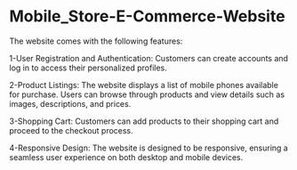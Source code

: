 # Mobile_Store-E-Commerce-Website

The website comes with the following features:

1-User Registration and Authentication: Customers can create accounts and log in to access their personalized profiles.

2-Product Listings: The website displays a list of mobile phones available for purchase. Users can browse through products and view details such as images, descriptions, and prices.

3-Shopping Cart: Customers can add products to their shopping cart and proceed to the checkout process.

4-Responsive Design: The website is designed to be responsive, ensuring a seamless user experience on both desktop and mobile devices.
